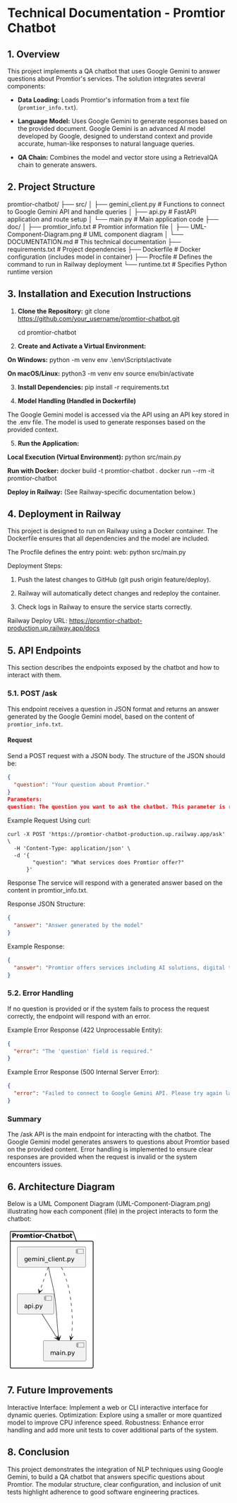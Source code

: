 # Technical Documentation - Promtior Chatbot

## 1. Overview

This project implements a QA chatbot that uses Google Gemini to answer questions about Promtior's services. The solution integrates several components:


- **Data Loading:** Loads Promtior's information from a text file (`promtior_info.txt`).
- **Language Model:** Uses Google Gemini to generate responses based on the provided document. Google Gemini is an advanced AI model developed by Google, designed to understand context and provide accurate, human-like responses to natural language queries.

- **QA Chain:** Combines the model and vector store using a RetrievalQA chain to generate answers.

## 2. Project Structure

promtior-chatbot/
├── src/
│   ├── gemini_client.py     # Functions to connect to Google Gemini API and handle queries
│   ├── api.py               # FastAPI application and route setup
│   └── main.py              # Main application code
├── doc/
│   ├── promtior_info.txt    # Promtior information file
│   ├── UML-Component-Diagram.png  # UML component diagram
│   └── DOCUMENTATION.md     # This technical documentation
├── requirements.txt         # Project dependencies
├── Dockerfile               # Docker configuration (includes model in container)
├── Procfile                 # Defines the command to run in Railway deployment
└── runtime.txt              # Specifies Python runtime version


## 3. Installation and Execution Instructions

1. **Clone the Repository:**
   git clone https://github.com/your_username/promtior-chatbot.git

   cd promtior-chatbot
2. **Create and Activate a Virtual Environment:**

**On Windows:**
python -m venv env
.\env\Scripts\activate

**On macOS/Linux:**
python3 -m venv env
source env/bin/activate

3. **Install Dependencies:**
   pip install -r requirements.txt

4. **Model Handling (Handled in Dockerfile)**

The Google Gemini model is accessed via the API using an API key stored in the .env file. The model is used to generate responses based on the provided context.

5. **Run the Application:**

**Local Execution (Virtual Environment):**
python src/main.py

**Run with Docker:**
docker build -t promtior-chatbot .
docker run --rm -it promtior-chatbot

**Deploy in Railway:**
(See Railway-specific documentation below.)


## 4. Deployment in Railway

This project is designed to run on Railway using a Docker container. The Dockerfile ensures that all dependencies and the model are included.

The Procfile defines the entry point:
web: python src/main.py

Deployment Steps:
1. Push the latest changes to GitHub (git push origin feature/deploy).

2. Railway will automatically detect changes and redeploy the container.

3. Check logs in Railway to ensure the service starts correctly.

Railway Deploy URL:
https://promtior-chatbot-production.up.railway.app/docs

## 5. API Endpoints

This section describes the endpoints exposed by the chatbot and how to interact with them.

### 5.1. POST /ask

This endpoint receives a question in JSON format and returns an answer generated by the Google Gemini model, based on the content of `promtior_info.txt`.

#### Request

Send a POST request with a JSON body. The structure of the JSON should be:

```json
{
  "question": "Your question about Promtior."
}
Parameters:
question: The question you want to ask the chatbot. This parameter is required.
```
Example Request
Using curl:
```
curl -X POST 'https://promtior-chatbot-production.up.railway.app/ask' \
  -H 'Content-Type: application/json' \
  -d '{
        "question": "What services does Promtior offer?"
      }'
```
Response
The service will respond with a generated answer based on the content in promtior_info.txt.

Response JSON Structure:
```json
{
  "answer": "Answer generated by the model"
}
```
Example Response:
```json
{
  "answer": "Promtior offers services including AI solutions, digital transformation consulting, and implementing innovative architectures such as RAG."
}
```

### 5.2. Error Handling
If no question is provided or if the system fails to process the request correctly, the endpoint will respond with an error.

Example Error Response (422 Unprocessable Entity):
```json
{
  "error": "The 'question' field is required."
}
```
Example Error Response (500 Internal Server Error):
```json
{
  "error": "Failed to connect to Google Gemini API. Please try again later."
}
```
### Summary
The /ask API is the main endpoint for interacting with the chatbot. The Google Gemini model generates answers to questions about Promtior based on the provided content. Error handling is implemented to ensure clear responses are provided when the request is invalid or the system encounters issues.


## 6. Architecture Diagram

Below is a UML Component Diagram (UML-Component-Diagram.png) illustrating how each component (file) in the project interacts to form the chatbot:

![UML Component Diagram](./UML-Component-Diagram.png)

## 7. Future Improvements

Interactive Interface: Implement a web or CLI interactive interface for dynamic queries.
Optimization: Explore using a smaller or more quantized model to improve CPU inference speed.
Robustness: Enhance error handling and add more unit tests to cover additional parts of the system.

## 8. Conclusion

This project demonstrates the integration of NLP techniques using Google Gemini, to build a QA chatbot that answers specific questions about Promtior. The modular structure, clear configuration, and inclusion of unit tests highlight adherence to good software engineering practices.
